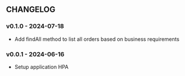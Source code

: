 ## CHANGELOG

### v0.1.0 - 2024-07-18

- Add findAll method to list all orders based on business requirements
### v0.0.1 - 2024-06-16

- Setup application HPA
